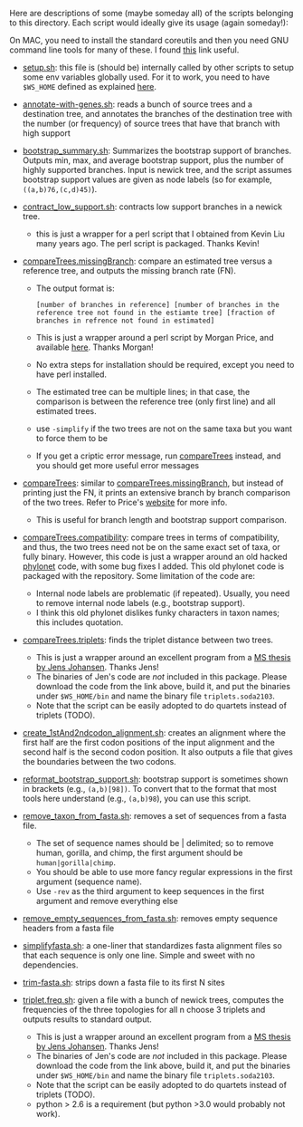 Here are descriptions of some (maybe someday all) of the scripts belonging to this directory.
Each script would ideally give its usage (again someday!):

On MAC, you need to install the standard coreutils and then you need GNU command line tools for many of these. 
I found [this](https://www.topbug.net/blog/2013/04/14/install-and-use-gnu-command-line-tools-in-mac-os-x/) link useful. 

* [setup.sh](setup.sh): this file is (should be) internally called by other scripts to setup some env variables globally used. 
  For it to work, you need to have `$WS_HOME` defined as explained [here](../../README).

* [annotate-with-genes.sh](annotate-with-genes.sh): reads a bunch of source trees and a destination tree, and annotates the branches of the destination tree 
  with the number (or frequency) of source trees that have that branch with high support

* [bootstrap_summary.sh](bootstrap_summary.sh): Summarizes the bootstrap support of branches. Outputs min, max, and average bootstrap support, plus the number of highly supported branches. Input is newick tree, and the script assumes bootstrap support values are given as node labels (so for example, `((a,b)76,(c,d)45)`).

* [contract_low_support.sh](contract_low_support.sh): contracts low support branches in a newick tree. 
  * this is just a wrapper for a perl script that I obtained from Kevin Liu many years ago. The perl script is packaged. Thanks Kevin! 

* [compareTrees.missingBranch](compareTrees.missingBranch): compare an estimated tree versus a reference tree, and outputs the 
  missing branch rate (FN). 
  * The output format is:

    `[number of branches in reference] [number of branches in the reference tree not found in the estiamte tree] [fraction of branches in refrence not found in estimated]`
 
  * This is just a wrapper around a perl script by Morgan Price, and available [here](http://www.microbesonline.org/fasttree/treecmp.html). Thanks Morgan!
  * No extra steps for installation should be required, except you need to have perl installed. 
  * The estimated tree can be multiple lines; in that case, the comparison is between the reference tree (only first line) and all estimated trees. 
  * use `-simplify` if the two trees are not on the same taxa but you want to force them to be
  * If you get a criptic error message, run [compareTrees](compareTrees) instead, and you should get more useful error messages

* [compareTrees](compareTrees): similar to [compareTrees.missingBranch](compareTrees.missingBranch), but instead of printing just the FN, it prints an extensive branch by branch comparison of the two trees. 
  Refer to Price's [website](http://www.microbesonline.org/fasttree/treecmp.html) for more info. 
  * This is useful for branch length and bootstrap support comparison. 

* [compareTrees.compatibility](compareTrees.compatibility): compare trees in terms of compatibility, and thus, the two trees need not be on the same exact set of taxa, 
 or fully binary. However, this code is just a wrapper around an old hacked [phylonet](http://bioinfo.cs.rice.edu/phylonet) code, with some bug fixes I added.
 This old phylonet code is packaged with the repository. Some limitation of the code are:
   * Internal node labels are problematic (if repeated). Usually, you need to remove internal node labels (e.g., bootstrap support). 
   * I think this old phylonet dislikes funky characters in taxon names; this includes quotation.

* [compareTrees.triplets](compareTrees.triplets): finds the triplet distance between two trees. 
  * This is just a wrapper around an excellent program from a [MS thesis by Jens Johansen](http://jensjohansen.com/thesis/). Thanks Jens!
  * The binaries of Jen's code are *not* included in this package. Please download the code from the link above, build it, and put the binaries under `$WS_HOME/bin` and name the binary file `triplets.soda2103`.
  * Note that the script can be easily adopted to do quartets instead of triplets (TODO). 

* [create_1stAnd2ndcodon_alignment.sh](create_1stAnd2ndcodon_alignment.sh): creates an alignment where the first half are the first codon positions of the input alignment and the second half is the second codon position. It also outputs a file that gives the boundaries between the two codons. 

* [reformat_bootstrap_support.sh](reformat_bootstrap_support.sh): bootstrap support is sometimes shown in brackets (e.g., `(a,b)[98])`.
  To convert that to the format that most tools here understand (e.g., `(a,b)98`), you can use this script. 

* [remove_taxon_from_fasta.sh](remove_taxon_from_fasta.sh): removes a set of sequences from a fasta file.
  * The set of sequence names should be | delimited; so to remove human, gorilla, and chimp, the first argument should be `human|gorilla|chimp`.
  * You should be able to use more fancy regular expressions in the first argument (sequence name).
  * Use `-rev` as the third argument to keep sequences in the first argument and remove everything else

* [remove_empty_sequences_from_fasta.sh](remove_empty_sequences_from_fasta.sh): removes empty sequence headers from a fasta file

* [simplifyfasta.sh](simplifyfasta.sh): a one-liner that standardizes fasta alignment files so that each sequence is only one line. Simple and sweet with no dependencies. 

* [trim-fasta.sh](trim-fasta.sh): strips down a fasta file to its first N sites

* [triplet.freq.sh](triplet.freq.sh): given a file with a bunch of newick trees, computes the frequencies of the three topologies for all n choose 3 triplets and outputs results to standard output. 
  * This is just a wrapper around an excellent program from a [MS thesis by Jens Johansen](http://jensjohansen.com/thesis/). Thanks Jens!
  * The binaries of Jen's code are *not* included in this package. Please download the code from the link above, build it, and put the binaries under `$WS_HOME/bin` and name the binary file `triplets.soda2103`.
  * Note that the script can be easily adopted to do quartets instead of triplets (TODO). 
  * python > 2.6 is a requirement (but python >3.0 would probably not work). 


